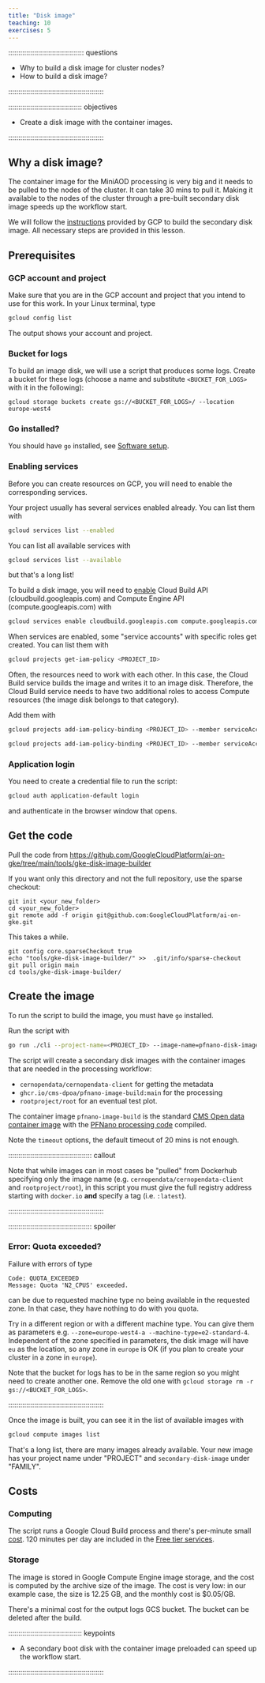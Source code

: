 ```yaml
---
title: "Disk image"
teaching: 10
exercises: 5 
---
```


:::::::::::::::::::::::::::::::::::::: questions 

- Why to build a disk image for cluster nodes?
- How to build a disk image?

::::::::::::::::::::::::::::::::::::::::::::::::

::::::::::::::::::::::::::::::::::::: objectives

- Create a disk image with the container images.

::::::::::::::::::::::::::::::::::::::::::::::::

## Why a disk image?


The container image for the MiniAOD processing is very big and it needs to be pulled to the nodes of the cluster. It can take 30 mins to pull it.
Making it available to the nodes of the cluster through a pre-built secondary disk image speeds up the workflow start.

We will follow the [instructions](https://cloud.google.com/kubernetes-engine/docs/how-to/data-container-image-preloading#prepare) provided by GCP to build the secondary disk image. All necessary steps are provided in this lesson.


## Prerequisites

### GCP account and project

Make sure that you are in the GCP account and project that you intend to use for this work. In your Linux terminal, type

```bash
gcloud config list
```

The output shows your account and project. 

### Bucket for logs

To build an image disk, we will use a script that produces some logs.
Create a bucket for these logs (choose a name and substitute `<BUCKET_FOR_LOGS>` with it in the following):

```
gcloud storage buckets create gs://<BUCKET_FOR_LOGS>/ --location europe-west4
```

### Go installed?

You should have `go` installed, see [Software setup](index.html#software-setup).

### Enabling services

Before you can create resources on GCP, you will need to enable the corresponding services.

Your project usually has several services enabled already. You can list them with

```bash
gcloud services list --enabled
```

You can list all available services with

```bash
gcloud services list --available
```

but that's a long list!

To build a disk image, you will need to [enable](https://cloud.google.com/endpoints/docs/openapi/enable-api#enabling_an_api) Cloud Build API (cloudbuild.googleapis.com) and Compute Engine API (compute.googleapis.com) with

```bash
gcloud services enable cloudbuild.googleapis.com compute.googleapis.com
```

When services are enabled, some "service accounts" with specific roles get created. You can list them with

```bash
gcloud projects get-iam-policy <PROJECT_ID>
```

Often, the resources need to work with each other. In this case, the Cloud Build service builds the image and writes it to an image disk. Therefore, the Cloud Build service needs to have two additional roles to access Compute resources (the image disk belongs to that category).

Add them with

```bash
gcloud projects add-iam-policy-binding <PROJECT_ID> --member serviceAccount:<PROJECT_NR>@cloudbuild.gserviceaccount.com --role roles/compute.serviceAgent
```

```bash
gcloud projects add-iam-policy-binding <PROJECT_ID> --member serviceAccount:<PROJECT_NR>@cloudbuild.gserviceaccount.com --role roles/compute.admin
```

### Application login

You need to create a credential file to run the script:

```bash
gcloud auth application-default login
```

and authenticate in the browser window that opens.

## Get the code

Pull the code from https://github.com/GoogleCloudPlatform/ai-on-gke/tree/main/tools/gke-disk-image-builder

If you want only this directory and not the full repository, use the sparse checkout:

```
git init <your_new_folder>
cd <your_new_folder>
git remote add -f origin git@github.com:GoogleCloudPlatform/ai-on-gke.git
```

This takes a while.

```
git config core.sparseCheckout true
echo "tools/gke-disk-image-builder/" >>  .git/info/sparse-checkout
git pull origin main
cd tools/gke-disk-image-builder/
```

## Create the image

To run the script to build the image, you must have `go` installed.

Run the script with

```bash
go run ./cli --project-name=<PROJECT_ID> --image-name=pfnano-disk-image --zone=europe-west4-a --gcs-path=gs://<BUCKET_FOR_LOGS> --disk-size-gb=50 --container-image=docker.io/cernopendata/cernopendata-client:latest --container-image=docker.io/rootproject/root:latest  --container-image=ghcr.io/cms-dpoa/pfnano-image-build:main --timeout 100m
```

The script will create a secondary disk images with the container images that are needed in the processing workflow:

- `cernopendata/cernopendata-client` for getting the metadata
- `ghcr.io/cms-dpoa/pfnano-image-build:main` for the processing
- `rootproject/root` for an eventual test plot.

The container image `pfnano-image-build` is the standard [CMS Open data container image](https://opendata.cern.ch/docs/cms-guide-docker#images) with the [PFNano processing code](https://opendata.cern.ch/record/12504) compiled.

Note the `timeout` options, the default timeout of 20 mins is not enough.

:::::::::::::::::::::::::::::::::::::::::: callout

Note that while images can in most cases be "pulled" from Dockerhub  specifying only the image name (e.g. `cernopendata/cernopendata-client` and `rootproject/root`), in this script you must give the full registry address starting with `docker.io` **and** specify a tag (i.e. `:latest`).

::::::::::::::::::::::::::::::::::::::::::::::::

:::::::::::::::::::::::::::::::::::::::::: spoiler

### Error: Quota exceeded?

Failure with errors of type

```
Code: QUOTA_EXCEEDED
Message: Quota 'N2_CPUS' exceeded.
```

can be due to requested machine type no being available in the requested zone. In that case, they have nothing to do with you quota.

Try in a different region or with a different machine type. You can give them as parameters  e.g. `--zone=europe-west4-a --machine-type=e2-standard-4`.
Independent of the zone specified in parameters, the disk image will have `eu` as the location, so any zone in `europe` is OK (if you plan to create your cluster in a zone in `europe`).

Note that the bucket for logs has to be in the same region so you might need to create another one. Remove the old one with `gcloud storage rm -r gs://<BUCKET_FOR_LOGS>`.

::::::::::::::::::::::::::::::::::::::::::::::::

Once the image is built, you can see it in the list of available images with

```bash
gcloud compute images list
```

That's a long list, there are many images already available. Your new image has your project name under "PROJECT" and `secondary-disk-image` under "FAMILY".

## Costs

### Computing

The script runs a Google Cloud Build process and there's per-minute small [cost](https://cloud.google.com/build/pricing). 120 minutes per day are included in the [Free tier services](https://cloud.google.com/free/docs/free-cloud-features#free-tier-usage-limits). 

### Storage

The image is stored in Google Compute Engine image storage, and the cost is computed by the archive size of the image. The cost is very low: in our example case, the size is 12.25 GB, and the monthly cost is $0.05/GB. 

There's a minimal cost for the output logs GCS bucket. The bucket can be deleted after the build.


::::::::::::::::::::::::::::::::::::: keypoints 

- A secondary boot disk with the container image preloaded can speed up the workflow start.


::::::::::::::::::::::::::::::::::::::::::::::::

